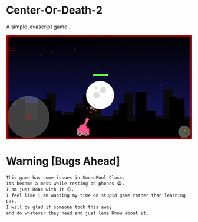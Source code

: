 # Center-Or-Death-2
A simple javascript game .


<img src="./Screenshot (117).png" alt="game Screenshot" title="Game Screenshot"/>


# Warning [Bugs Ahead]
    This game has some issues in SoundPool Class.
    Its became a mess while testing on phones 😭.
    I am just Done with it 😑.
    I feel like i am wasting my time on stupid game rather than learning C++.
    I will be glad if someone took this away 
    and do whatever they need and just leme Know about it.
